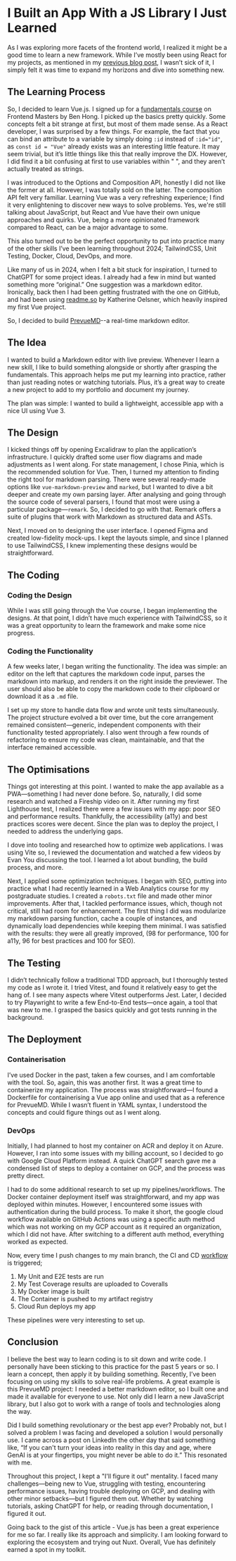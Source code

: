 # I Built an App With a JS Library I Just Learned

As I was exploring more facets of the frontend world, I realized it might be a good time to learn a new framework. While I’ve mostly been using React for my projects, as mentioned in my [previous blog post](/blog/react-good-and-bad), I wasn’t sick of it, I simply felt it was time to expand my horizons and dive into something new.

## The Learning Process

So, I decided to learn Vue.js. I signed up for a [fundamentals course](https://frontendmasters.com/courses/vue-fundamentals/) on Frontend Masters by Ben Hong. I picked up the basics pretty quickly. Some concepts felt a bit strange at first, but most of them made sense. As a React developer, I was surprised by a few things. For example, the fact that you can bind an attribute to a variable by simply doing `:id` instead of `:id="id"`, as `const id = "Vue"` already exists was an interesting little feature. It may seem trivial, but it’s little things like this that really improve the DX. However, I did find it a bit confusing at first to use variables within " ", and they aren’t actually treated as strings.

I was introduced to the Options and Composition API, honestly I did not like the former at all. However, I was totally sold on the latter. The composition API felt very familiar. Learning Vue was a very refreshing experience; I find it very enlightening to discover new ways to solve problems. Yes, we're still talking about JavaScript, but React and Vue have their own unique approaches and quirks. Vue, being a more opinionated framework compared to React, can be a major advantage to some.

This also turned out to be the perfect opportunity to put into practice many of the other skills I’ve been learning throughout 2024; TailwindCSS, Unit Testing, Docker, Cloud, DevOps, and more.

Like many of us in 2024, when I felt a bit stuck for inspiration, I turned to ChatGPT for some project ideas. I already had a few in mind but wanted something more “original.” One suggestion was a markdown editor. Ironically, back then I had been getting frustrated with the one on GitHub, and had been using [readme.so](https://readme.so/) by Katherine Oelsner, which heavily inspired my first Vue project.

So, I decided to build [PrevueMD](https://prevuemd-67440579388.us-central1.run.app/)--a real-time markdown editor.

## The Idea

I wanted to build a Markdown editor with live preview. Whenever I learn a new skill, I like to build something alongside or shortly after grasping the fundamentals. This approach helps me put my learning into practice, rather than just reading notes or watching tutorials. Plus, it’s a great way to create a new project to add to my portfolio and document my journey.

The plan was simple: I wanted to build a lightweight, accessible app with a nice UI using Vue 3.

## The Design

I kicked things off by opening Excalidraw to plan the application’s infrastructure. I quickly drafted some user flow diagrams and made adjustments as I went along. For state management, I chose Pinia, which is the recommended solution for Vue. Then, I turned my attention to finding the right tool for markdown parsing. There were several ready-made options like `vue-markdown-preview` and `marked`, but I wanted to dive a bit deeper and create my own parsing layer. After analysing and going through the source code of several parsers, I found that most were using a particular package—`remark`. So, I decided to go with that. Remark offers a suite of plugins that work with Markdown as structured data and ASTs.

Next, I moved on to designing the user interface. I opened Figma and created low-fidelity mock-ups. I kept the layouts simple, and since I planned to use TailwindCSS, I knew implementing these designs would be straightforward.

## The Coding

### Coding the Design

While I was still going through the Vue course, I began implementing the designs. At that point, I didn’t have much experience with TailwindCSS, so it was a great opportunity to learn the framework and make some nice progress.

### Coding the Functionality

A few weeks later, I began writing the functionality. The idea was simple: an editor on the left that captures the markdown code input, parses the markdown into markup, and renders it on the right inside the previewer. The user should also be able to copy the markdown code to their clipboard or download it as a `.md` file.

I set up my store to handle data flow and wrote unit tests simultaneously. The project structure evolved a bit over time, but the core arrangement remained consistent—generic, independent components with their functionality tested appropriately. I also went through a few rounds of refactoring to ensure my code was clean, maintainable, and that the interface remained accessible.

## The Optimisations

Things got interesting at this point. I wanted to make the app available as a PWA—something I had never done before. So, naturally, I did some research and watched a Fireship video on it. After running my first Lighthouse test, I realized there were a few issues with my app: poor SEO and performance results. Thankfully, the accessibility (a11y) and best practices scores were decent. Since the plan was to deploy the project, I needed to address the underlying gaps.

I dove into tooling and researched how to optimize web applications. I was using Vite so, I reviewed the documentation and watched a few videos by Evan You discussing the tool. I learned a lot about bundling, the build process, and more.

Next, I applied some optimization techniques. I began with SEO, putting into practice what I had recently learned in a Web Analytics course for my postgraduate studies. I created a `robots.txt` file and made other minor improvements. After that, I tackled performance issues, which, though not critical, still had room for enhancement. The first thing I did was modularize my markdown parsing function, cache a couple of instances, and dynamically load dependencies while keeping them minimal. I was satisfied with the results: they were all greatly improved, (98 for performance, 100 for a11y, 96 for best practices and 100 for SEO).

## The Testing

I didn’t technically follow a traditional TDD approach, but I thoroughly tested my code as I wrote it. I tried Vitest, and found it relatively easy to get the hang of. I see many aspects where Vitest outperforms Jest. Later, I decided to try Playwright to write a few End-to-End tests—once again, a tool that was new to me. I grasped the basics quickly and got tests running in the background.

## The Deployment

### Containerisation

I’ve used Docker in the past, taken a few courses, and I am comfortable with the tool. So, again, this was another first. It was a great time to containerize my application. The process was straightforward—I found a Dockerfile for containerising a Vue app online and used that as a reference for PrevueMD. While I wasn’t fluent in YAML syntax, I understood the concepts and could figure things out as I went along.

### DevOps

Initially, I had planned to host my container on ACR and deploy it on Azure. However, I ran into some issues with my billing account, so I decided to go with Google Cloud Platform instead. A quick ChatGPT search gave me a condensed list of steps to deploy a container on GCP, and the process was pretty direct.

I had to do some additional research to set up my pipelines/workflows. The Docker container deployment itself was straightforward, and my app was deployed within minutes. However, I encountered some issues with authentication during the build process. To make it short, the google cloud workflow available on GitHub Actions was using a specific auth method which was not working on my GCP account as it required an organization, which I did not have. After switching to a different auth method, everything worked as expected.

Now, every time I push changes to my main branch, the CI and CD [workflow](https://github.com/wazeerc/PrevueMD/blob/main/.github/workflows/ci-cd.yml) is triggered;

1. My Unit and E2E tests are run
2. My Test Coverage results are uploaded to Coveralls
3. My Docker image is built
4. The Container is pushed to my artifact registry
5. Cloud Run deploys my app

These pipelines were very interesting to set up.

## Conclusion

I believe the best way to learn coding is to sit down and write code. I personally have been sticking to this practice for the past 5 years or so. I learn a concept, then apply it by building something. Recently, I’ve been focusing on using my skills to solve real-life problems. A great example is this PrevueMD project: I needed a better markdown editor, so I built one and made it available for everyone to use. Not only did I learn a new JavaScript library, but I also got to work with a range of tools and technologies along the way.

Did I build something revolutionary or the best app ever? Probably not, but I solved a problem I was facing and developed a solution I would personally use. I came across a post on LinkedIn the other day that said something like, “If you can't turn your ideas into reality in this day and age, where GenAI is at your fingertips, you might never be able to do it.” This resonated with me.

Throughout this project, I kept a "I'll figure it out" mentality. I faced many challenges—being new to Vue, struggling with testing, encountering performance issues, having trouble deploying on GCP, and dealing with other minor setbacks—but I figured them out. Whether by watching tutorials, asking ChatGPT for help, or reading through documentation, I figured it out.

Going back to the gist of this article - Vue.js has been a great experience for me so far. I really like its approach and simplicity. I am looking forward to exploring the ecosystem and trying out Nuxt. Overall, Vue has definitely earned a spot in my toolkit.
